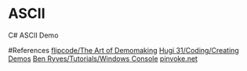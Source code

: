 # ASCII
C# ASCII Demo

#References
[flipcode/The Art of Demomaking](http://www.flipcode.net/archives/The_Art_of_Demomaking-Issue_01_Prologue.shtml)
[Hugi 31/Coding/Creating Demos](http://www.hugi.scene.org/online/hugi31/hugi%2031%20-%20index%20coding%20corner.htm)
[Ben Ryves/Tutorials/Windows Console](http://benryves.com/tutorials/winconsole/1)
[pinvoke.net](http://www.pinvoke.net/)
